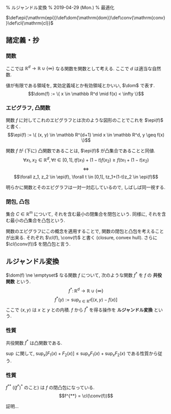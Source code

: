 % ルジャンドル変換
% 2019-04-29 (Mon.)
% 最適化

$\def\epi{\mathrm{epi}}\def\dom{\mathrm{dom}}\def\conv{\mathrm{conv}}\def\cl{\mathrm{cl}}$

## 諸定義・抄

### 関数

ここでは $\mathbb R^d \to \mathbb R \cup \{ \infty \}$ なる関数を関数として考える.
ここで $d$ は適当な自然数.

値が有限である領域を, 実効定義域とか有効領域とかいい, $\dom$ で表す.
$$\dom(f) := \{ x \in \mathbb R^d \mid f(x) < \infty \}$$

### エピグラフ, 凸関数

関数 $f$ に対してこれのエピグラフとは次のような図形のことでこれを $\epi(f)$ と書く.
$$\epi(f) := \{ (x, y) \in \mathbb R^{d+1} \mid x \in \mathbb R^d, y \geq f(x) \}$$

関数 $f$ が (下に) 凸関数であることは, $\epi(f)$ が凸集合であることと同値.
$$\forall x_1, x_2 \in \mathbb R^d, \forall t \in [0,1], t f(x_1) + (1-t) f(x_2) \geq f(tx_1+(1-t)x_2)$$
$$\iff$$
$$\forall z_1, z_2 \in \epi(f), \forall t \in [0,1], tz_1+(1-t)z_2 \in \epi(f)$$

明らかに関数とそのエピグラフは一対一対応しているので, しばしば同一視する.

### 閉包, 凸包

集合 $C \in \mathbb R^m$ について,
それを含む最小の閉集合を閉包という.
同様に, それを含む最小の凸集合を凸包という.

関数のエピグラフにこの概念を適用することで, 関数の閉包と凸包を考えることが出来る.
それぞれ $\cl(f), \conv(f)$ と書く (closure, convex hull).
さらに $\cl(\conv(f))$ を閉凸包と言う.

## ルジャンドル変換

$\dom(f) \ne \emptyset$ なる関数 $f$ について,
次のような関数 $f^*$ を $f$ の **共役関数** という.
$$f^* \colon \mathbb R^d \to \mathbb R \cup \{\infty\}$$
$$f^*(y) := \sup_{x \in \mathbb R^d} \left[ \langle x,y \rangle - f(x) \right]$$
ここで $\langle x,y \rangle$ は $x$ と $y$ との内積.
$f$ から $f^*$ を得る操作を **ルジャンドル変換** という.

### 性質

共役関数 $f^*$ は凸関数である.

$\sup$ に関して,
$\sup_x \left[F_1(x) + F_2(x)\right] \leq \sup_x F_1(x) + \sup_x F_2(x)$
である性質から従う.

### 性質

$f^{**}$ ($(f^*)^*$ のこと) は $f$ の閉凸包になっている.
$$f^{**} = \cl(\conv(f))$$

証明...
